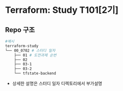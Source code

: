# Terraform: Study T101[2기]

## Repo 구조
```bash
#예시 
terraform-study
└── 00_0702 # 스터디 일자
    ├── 01 # 도전과제 순번
    ├── 02
    ├── 03-1
    ├── 03-2
    └── tfstate-backend 
```
- 상세한 설명은 스터디 일자 디렉토리에서 부가설명

